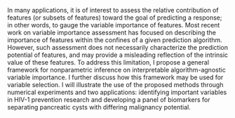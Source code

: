 In many applications, it is of interest to assess the relative contribution of features (or subsets of features) toward the goal of predicting a response; in other words, to gauge the variable importance of features. Most recent work on variable importance assessment has focused on describing the importance of features within the confines of a given prediction algorithm. However, such assessment does not necessarily characterize the prediction potential of features, and may provide a misleading reflection of the intrinsic value of these features. To address this limitation, I propose a general framework for nonparametric inference on interpretable algorithm-agnostic variable importance. I further discuss how this framework may be used for variable selection. I will illustrate the use of the proposed methods through numerical experiments and two applications: identifying important variables in HIV-1 prevention research and developing a panel of biomarkers for separating pancreatic cysts with differing malignancy potential.
